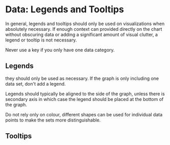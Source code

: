 # Data: Legends and Tooltips

In general, legends and tooltips should only be used on visualizations when absolutely necessary. If enough context can provided directly on the chart without obscuring data or adding a significant amount of visual clutter, a legend or tooltip is not necessary.

Never use a key if you only have one data category.

## Legends

 they should only be used as necessary. If the graph is only including one data set, don't add a legend. 

Legends should typically be aligned to the side of the graph, unless there is secondary axis in which case the legend should be placed at the bottom of the graph. 

Do not rely only on colour, different shapes can be used for individual data points to make the sets more distinguishable.

## Tooltips

